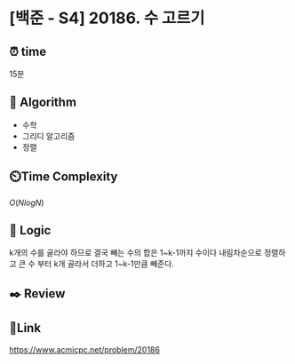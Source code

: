 # [백준 - S4] 20186. 수 고르기

## ⏰ **time**

15분

## :pushpin: **Algorithm**

- 수학
- 그리디 알고리즘
- 정렬

## ⏲️**Time Complexity**

$O(NlogN)$

## :round_pushpin: **Logic**
k개의 수를 골라야 하므로 결국 빼는 수의 합은 1~k-1까지 수이다
내림차순으로 정렬하고 큰 수 부터 k개 골라서 더하고 1~k-1만큼 빼준다.
## :black_nib: **Review**

## 📡**Link**

https://www.acmicpc.net/problem/20186